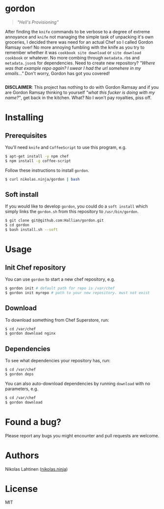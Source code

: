 # gordon
> _"Hell's Provisioning"_

After finding the `knife` commands to be verbose to a degree of extreme
annoyance and `knife` not managing the simple task of unpacking it's own
groceries, I decided there was need for an actual Chef so I called Gordon Ramsay
over! No more annoying fumbling with the knife as you try to remember whether it
was `cookbook site download` or `site download cookbook` or whatever. No more
combing through `metadata.rb`s and `metadata.json`s for dependencies. Need to
create new repository? _"Where was that example repo again? I swear I had the
url somehere in my emails..."_ Don't worry, Gordon has got you covered!

<img src="https://i.imgflip.com/f0j7j.jpg" alt="">

__DISCLAIMER__: This project has nothing to do with Gordon Ramsay and if you are
Gordon Ramsay thinking to yourself _"what this fucker is doing with my name?"_, get
back in the kitchen. What? No I won't pay royalties, piss off.

# Installing

## Prerequisites

You'll need `knife` and `CoffeeScript` to use this program, e.g.

```bash
$ apt-get install -y npm chef
$ npm install -g coffee-script
``` 

Follow these instructions to install `gordon`.

```bash
$ curl nikolas.ninja/gordon | bash
```


## Soft install

If you would like to develop `gordon`, you could do a `soft install`
which simply links the `gordon.sh` from this repository to `/usr/bin/gordon`.

```bash
$ git clone git@github.com:Hallian/gordon.git
$ cd gordon
$ bash install.sh --soft
```

# Usage

## Init Chef repository

You can use `gordon` to start a new chef repository, e.g.

```bash
$ gordon init # default path for repo is /var/chef
$ gordon init myrepo # path to your new repository. must not exist
```

## Download

To download something from Chef Superstore, run:

```bash
$ cd /var/chef
$ gordon download nginx
```

## Dependencies

To see what dependencies your repository has, run:

```bash
$ cd /var/chef
$ gordon deps
```

You can also auto-download dependencies by running `download` with
no parameters, e.g.

```bash
$ cd /var/chef
$ gordon download
```

# Found a bug?

Please report any bugs you might encounter and pull requests are welcome.

# Authors

Nikolas Lahtinen ([nikolas.ninja](http://nikolas.ninja))

# License
MIT

